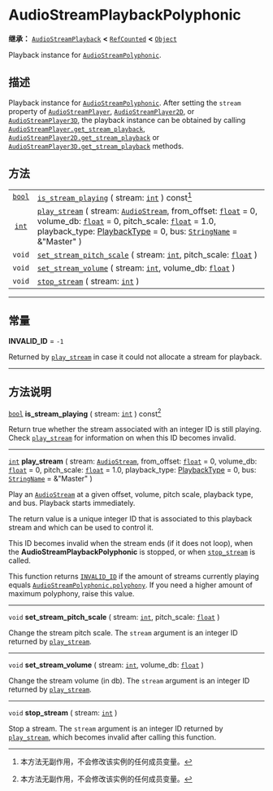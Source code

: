 <!-- ⚠ 请勿编辑本文件 ⚠ -->
<!-- 本文档使用脚本从 WeDot 引擎源码仓库生成。 -->
<!-- 生成脚本：https://github.com/WeDot-Engine/WeDot/tree/master/doc/tools/make_md.py； -->
<!-- 原文件：https://github.com/WeDot-Engine/WeDot/tree/master/doc/classes/AudioStreamPlaybackPolyphonic.xml。 -->

<div id="_class_audiostreamplaybackpolyphonic"></div>

# AudioStreamPlaybackPolyphonic

**继承：** [`AudioStreamPlayback`](class_audiostreamplayback.md) **<** [`RefCounted`](class_refcounted.md) **<** [`Object`](class_object.md)

Playback instance for [`AudioStreamPolyphonic`](class_audiostreampolyphonic.md).

## 描述

Playback instance for [`AudioStreamPolyphonic`](class_audiostreampolyphonic.md). After setting the `stream` property of [`AudioStreamPlayer`](class_audiostreamplayer.md), [`AudioStreamPlayer2D`](class_audiostreamplayer2d.md), or [`AudioStreamPlayer3D`](class_audiostreamplayer3d.md), the playback instance can be obtained by calling [`AudioStreamPlayer.get_stream_playback`](class_audiostreamplayer.md#class_audiostreamplayer_method_get_stream_playback), [`AudioStreamPlayer2D.get_stream_playback`](class_audiostreamplayer2d.md#class_audiostreamplayer2d_method_get_stream_playback) or [`AudioStreamPlayer3D.get_stream_playback`](class_audiostreamplayer3d.md#class_audiostreamplayer3d_method_get_stream_playback) methods.

## 方法

|||
|:-:|:--|
| [`bool`](class_bool.md) | [`is_stream_playing`](class_audiostreamplaybackpolyphonic.md#class_audiostreamplaybackpolyphonic_method_is_stream_playing) ( stream: [`int`](class_int.md) ) const[^const]                                                                                                                                                                                                                                                    |
| [`int`](class_int.md)   | [`play_stream`](class_audiostreamplaybackpolyphonic.md#class_audiostreamplaybackpolyphonic_method_play_stream) ( stream: [`AudioStream`](class_audiostream.md), from_offset: [`float`](class_float.md) = 0, volume_db: [`float`](class_float.md) = 0, pitch_scale: [`float`](class_float.md) = 1.0, playback_type: [PlaybackType](#enum_audioserver_playbacktype) = 0, bus: [`StringName`](class_stringname.md) = &"Master" ) |
| `void`                  | [`set_stream_pitch_scale`](class_audiostreamplaybackpolyphonic.md#class_audiostreamplaybackpolyphonic_method_set_stream_pitch_scale) ( stream: [`int`](class_int.md), pitch_scale: [`float`](class_float.md) )                                                                                                                                                                                                                |
| `void`                  | [`set_stream_volume`](class_audiostreamplaybackpolyphonic.md#class_audiostreamplaybackpolyphonic_method_set_stream_volume) ( stream: [`int`](class_int.md), volume_db: [`float`](class_float.md) )                                                                                                                                                                                                                            |
| `void`                  | [`stop_stream`](class_audiostreamplaybackpolyphonic.md#class_audiostreamplaybackpolyphonic_method_stop_stream) ( stream: [`int`](class_int.md) )                                                                                                                                                                                                                                                                              |

<!-- rst-class:: classref-section-separator -->

---

## 常量

<div id="_class_audiostreamplaybackpolyphonic_constant_invalid_id"></div>

**INVALID_ID** = ``-1`` <div id="class_audiostreamplaybackpolyphonic_constant_invalid_id"></div>

Returned by [`play_stream`](class_audiostreamplaybackpolyphonic.md#class_audiostreamplaybackpolyphonic_method_play_stream) in case it could not allocate a stream for playback.

<!-- rst-class:: classref-section-separator -->

---

## 方法说明

<div id="_class_audiostreamplaybackpolyphonic_method_is_stream_playing"></div>

[`bool`](class_bool.md) **is_stream_playing** ( stream: [`int`](class_int.md) ) const[^const]<div id="class_audiostreamplaybackpolyphonic_method_is_stream_playing"></div>

Return true whether the stream associated with an integer ID is still playing. Check [`play_stream`](class_audiostreamplaybackpolyphonic.md#class_audiostreamplaybackpolyphonic_method_play_stream) for information on when this ID becomes invalid.

<!-- rst-class:: classref-item-separator -->

---

<div id="_class_audiostreamplaybackpolyphonic_method_play_stream"></div>

[`int`](class_int.md) **play_stream** ( stream: [`AudioStream`](class_audiostream.md), from_offset: [`float`](class_float.md) = 0, volume_db: [`float`](class_float.md) = 0, pitch_scale: [`float`](class_float.md) = 1.0, playback_type: [PlaybackType](#enum_audioserver_playbacktype) = 0, bus: [`StringName`](class_stringname.md) = &"Master" )<div id="class_audiostreamplaybackpolyphonic_method_play_stream"></div>

Play an [`AudioStream`](class_audiostream.md) at a given offset, volume, pitch scale, playback type, and bus. Playback starts immediately.

The return value is a unique integer ID that is associated to this playback stream and which can be used to control it.

This ID becomes invalid when the stream ends (if it does not loop), when the **AudioStreamPlaybackPolyphonic** is stopped, or when [`stop_stream`](class_audiostreamplaybackpolyphonic.md#class_audiostreamplaybackpolyphonic_method_stop_stream) is called.

This function returns [`INVALID_ID`](class_audiostreamplaybackpolyphonic.md#class_audiostreamplaybackpolyphonic_constant_invalid_id) if the amount of streams currently playing equals [`AudioStreamPolyphonic.polyphony`](class_audiostreampolyphonic.md#class_audiostreampolyphonic_property_polyphony). If you need a higher amount of maximum polyphony, raise this value.

<!-- rst-class:: classref-item-separator -->

---

<div id="_class_audiostreamplaybackpolyphonic_method_set_stream_pitch_scale"></div>

`void` **set_stream_pitch_scale** ( stream: [`int`](class_int.md), pitch_scale: [`float`](class_float.md) )<div id="class_audiostreamplaybackpolyphonic_method_set_stream_pitch_scale"></div>

Change the stream pitch scale. The `stream` argument is an integer ID returned by [`play_stream`](class_audiostreamplaybackpolyphonic.md#class_audiostreamplaybackpolyphonic_method_play_stream).

<!-- rst-class:: classref-item-separator -->

---

<div id="_class_audiostreamplaybackpolyphonic_method_set_stream_volume"></div>

`void` **set_stream_volume** ( stream: [`int`](class_int.md), volume_db: [`float`](class_float.md) )<div id="class_audiostreamplaybackpolyphonic_method_set_stream_volume"></div>

Change the stream volume (in db). The `stream` argument is an integer ID returned by [`play_stream`](class_audiostreamplaybackpolyphonic.md#class_audiostreamplaybackpolyphonic_method_play_stream).

<!-- rst-class:: classref-item-separator -->

---

<div id="_class_audiostreamplaybackpolyphonic_method_stop_stream"></div>

`void` **stop_stream** ( stream: [`int`](class_int.md) )<div id="class_audiostreamplaybackpolyphonic_method_stop_stream"></div>

Stop a stream. The `stream` argument is an integer ID returned by [`play_stream`](class_audiostreamplaybackpolyphonic.md#class_audiostreamplaybackpolyphonic_method_play_stream), which becomes invalid after calling this function.

[^virtual]: 本方法通常需要用户覆盖才能生效。
[^const]: 本方法无副作用，不会修改该实例的任何成员变量。
[^vararg]: 本方法除了能接受在此处描述的参数外，还能够继续接受任意数量的参数。
[^constructor]: 本方法用于构造某个类型。
[^static]: 调用本方法无需实例，可直接使用类名进行调用。
[^operator]: 本方法描述的是使用本类型作为左操作数的有效运算符。
[^bitfield]: 这个值是由下列位标志构成位掩码的整数。
[^void]: 无返回值。
